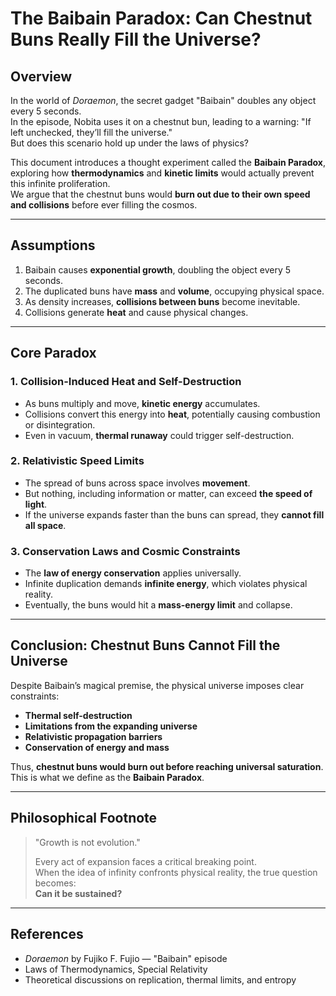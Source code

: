 # The Baibain Paradox: Can Chestnut Buns Really Fill the Universe?

## Overview

In the world of *Doraemon*, the secret gadget "Baibain" doubles any object every 5 seconds.  
In the episode, Nobita uses it on a chestnut bun, leading to a warning: "If left unchecked, they’ll fill the universe."  
But does this scenario hold up under the laws of physics?

This document introduces a thought experiment called the **Baibain Paradox**, exploring how **thermodynamics** and **kinetic limits** would actually prevent this infinite proliferation.  
We argue that the chestnut buns would **burn out due to their own speed and collisions** before ever filling the cosmos.

---

## Assumptions

1. Baibain causes **exponential growth**, doubling the object every 5 seconds.
2. The duplicated buns have **mass** and **volume**, occupying physical space.
3. As density increases, **collisions between buns** become inevitable.
4. Collisions generate **heat** and cause physical changes.

---

## Core Paradox

### 1. Collision-Induced Heat and Self-Destruction

- As buns multiply and move, **kinetic energy** accumulates.
- Collisions convert this energy into **heat**, potentially causing combustion or disintegration.
- Even in vacuum, **thermal runaway** could trigger self-destruction.

### 2. Relativistic Speed Limits

- The spread of buns across space involves **movement**.
- But nothing, including information or matter, can exceed **the speed of light**.
- If the universe expands faster than the buns can spread, they **cannot fill all space**.

### 3. Conservation Laws and Cosmic Constraints

- The **law of energy conservation** applies universally.
- Infinite duplication demands **infinite energy**, which violates physical reality.
- Eventually, the buns would hit a **mass-energy limit** and collapse.

---

## Conclusion: Chestnut Buns Cannot Fill the Universe

Despite Baibain’s magical premise, the physical universe imposes clear constraints:

- **Thermal self-destruction**
- **Limitations from the expanding universe**
- **Relativistic propagation barriers**
- **Conservation of energy and mass**

Thus, **chestnut buns would burn out before reaching universal saturation**.  
This is what we define as the **Baibain Paradox**.

---

## Philosophical Footnote

> "Growth is not evolution."  
>  
> Every act of expansion faces a critical breaking point.  
> When the idea of infinity confronts physical reality, the true question becomes:  
> **Can it be sustained?**

---

## References

- *Doraemon* by Fujiko F. Fujio — "Baibain" episode
- Laws of Thermodynamics, Special Relativity
- Theoretical discussions on replication, thermal limits, and entropy

